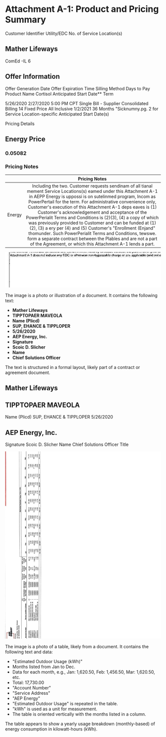 # Attachment A-1: Product and Pricing Summary 

Customer Identifier
Utility/EDC
No. of Service Location(s)

## Mather Lifeways

ComEd -IL
6

## Offer Information

Offer Generation Date
Offer Expiration Time
Silling Method
Days to Pay
Product Name
Cortisol Anticipated Start Date**
Term

5/26/2020
$2 / 27 / 2020$ 5:00 PM CPT
Single Bill - Supplier Consolidated Billing
14
Fixed Price All Inclusive
$1 / 2 / 2021$
36 Months
"Sicknumny.pg. 2 for Service Location-specific Anticipated Start Date(s)

Pricing Details

## Energy Price

### 0.05082

### Pricing Notes

|  | Pricing Notes |
| :--: | :--: |
| Energy | Including the two. Customer requests sendinam of all tianal mement Service Locations(s) eamed under this Attachment A-1 in AEPP Energy is uppossi is on sutelinmed program, Incom as PowerPertail for the term. For administrative convenience only, Customer's execution of this Attachment A-1 deps eaves is (1) Customer's acknowledgement and acceptance of the PowerPerialit Terms and Conditions is (2)(3), (4) a copy of which was previously provided to Customer and can be funded at (1)(2), (3) a ery per (4) and (5) Customer's "Enrollment (Enjand" thomunder. Such PowerPerialit Terms and Conditions, tewswe. form a separate contract between the Plables and are not a part of the Agreement, or which this Attachment A-1 lends a part. |

![](images/img-0.jpeg)

The image is a photo or illustration of a document. It contains the following text:

- **Mather Lifeways**
- **TIPPTOPAER MAVEOLA**
- **Name (Plicd)**
- **SUP, EHANCE \& TIPPLOPER**
- **5/26/2020**
- **AEP Energy, Inc.**
- **Signature**
- **Scoic D. Slicher**
- **Name**
- **Chief Solutions Officer**

The text is structured in a formal layout, likely part of a contract or agreement document.

## Mather Lifeways

## TIPPTOPAER MAVEOLA

Name (Plicd)
SUP, EHANCE \& TIPPLOPER
5/26/2020

## AEP Energy, Inc.

Signature
Scoic D. Slicher
Name
Chief Solutions Officer
Title

![](images/img-1.jpeg)

The image is a photo of a table, likely from a document. It contains the following text and data:

- "Estimated Outdoor Usage (kWh)"
- Months listed from Jan to Dec.
- Data for each month, e.g., Jan: 1,620.50, Feb: 1,456.50, Mar: 1,620.50, etc.
- Total: 17,730.00
- "Account Number"
- "Service Address"
- "AEP Energy"
- "Estimated Outdoor Usage" is repeated in the table.
- "kWh" is used as a unit for measurement.
- The table is oriented vertically with the months listed in a column.

The table appears to show a yearly usage breakdown (monthly-based) of energy consumption in kilowatt-hours (kWh).


